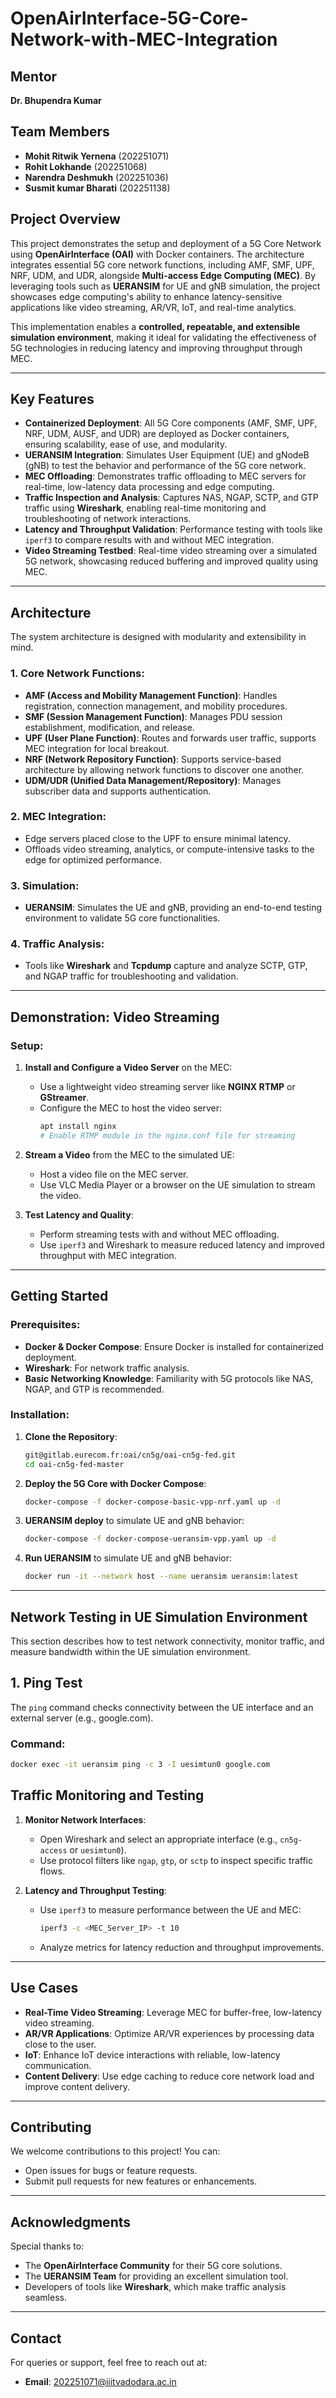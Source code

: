 # OpenAirInterface-5G-Core-Network-with-MEC-Integration
## **Mentor**
**Dr. Bhupendra Kumar**

## **Team Members**
- **Mohit Ritwik Yernena** (202251071)
- **Rohit Lokhande** (202251068)
- **Narendra Deshmukh** (202251036)
- **Susmit kumar Bharati** (202251138)

## **Project Overview**
This project demonstrates the setup and deployment of a 5G Core Network using **OpenAirInterface (OAI)** with Docker containers. The architecture integrates essential 5G core network functions, including AMF, SMF, UPF, NRF, UDM, and UDR, alongside **Multi-access Edge Computing (MEC)**. By leveraging tools such as **UERANSIM** for UE and gNB simulation, the project showcases edge computing's ability to enhance latency-sensitive applications like video streaming, AR/VR, IoT, and real-time analytics.

This implementation enables a **controlled, repeatable, and extensible simulation environment**, making it ideal for validating the effectiveness of 5G technologies in reducing latency and improving throughput through MEC.

---

## **Key Features**
- **Containerized Deployment**: All 5G Core components (AMF, SMF, UPF, NRF, UDM, AUSF, and UDR) are deployed as Docker containers, ensuring scalability, ease of use, and modularity.
- **UERANSIM Integration**: Simulates User Equipment (UE) and gNodeB (gNB) to test the behavior and performance of the 5G core network.
- **MEC Offloading**: Demonstrates traffic offloading to MEC servers for real-time, low-latency data processing and edge computing.
- **Traffic Inspection and Analysis**: Captures NAS, NGAP, SCTP, and GTP traffic using **Wireshark**, enabling real-time monitoring and troubleshooting of network interactions.
- **Latency and Throughput Validation**: Performance testing with tools like `iperf3` to compare results with and without MEC integration.
- **Video Streaming Testbed**: Real-time video streaming over a simulated 5G network, showcasing reduced buffering and improved quality using MEC.

---

## **Architecture**
The system architecture is designed with modularity and extensibility in mind.

### **1. Core Network Functions**:
- **AMF (Access and Mobility Management Function)**: Handles registration, connection management, and mobility procedures.
- **SMF (Session Management Function)**: Manages PDU session establishment, modification, and release.
- **UPF (User Plane Function)**: Routes and forwards user traffic, supports MEC integration for local breakout.
- **NRF (Network Repository Function)**: Supports service-based architecture by allowing network functions to discover one another.
- **UDM/UDR (Unified Data Management/Repository)**: Manages subscriber data and supports authentication.

### **2. MEC Integration**:
- Edge servers placed close to the UPF to ensure minimal latency.
- Offloads video streaming, analytics, or compute-intensive tasks to the edge for optimized performance.

### **3. Simulation**:
- **UERANSIM**: Simulates the UE and gNB, providing an end-to-end testing environment to validate 5G core functionalities.

### **4. Traffic Analysis**:
- Tools like **Wireshark** and **Tcpdump** capture and analyze SCTP, GTP, and NGAP traffic for troubleshooting and validation.

---

## **Demonstration: Video Streaming**
### **Setup**:
1. **Install and Configure a Video Server** on the MEC:
   - Use a lightweight video streaming server like **NGINX RTMP** or **GStreamer**.
   - Configure the MEC to host the video server:
     ```bash
     apt install nginx
     # Enable RTMP module in the nginx.conf file for streaming
     ```
2. **Stream a Video** from the MEC to the simulated UE:
   - Host a video file on the MEC server.
   - Use VLC Media Player or a browser on the UE simulation to stream the video.

3. **Test Latency and Quality**:
   - Perform streaming tests with and without MEC offloading.
   - Use `iperf3` and Wireshark to measure reduced latency and improved throughput with MEC integration.

---

## **Getting Started**
### **Prerequisites**:
- **Docker & Docker Compose**: Ensure Docker is installed for containerized deployment.
- **Wireshark**: For network traffic analysis.
- **Basic Networking Knowledge**: Familiarity with 5G protocols like NAS, NGAP, and GTP is recommended.

### **Installation**:
1. **Clone the Repository**:
   ```bash
   git@gitlab.eurecom.fr:oai/cn5g/oai-cn5g-fed.git
   cd oai-cn5g-fed-master
   ```
2. **Deploy the 5G Core with Docker Compose**:
   ```bash
   docker-compose -f docker-compose-basic-vpp-nrf.yaml up -d
   ```
3. **UERANSIM deploy** to simulate UE and gNB behavior:
   ```bash
   docker-compose -f docker-compose-ueransim-vpp.yaml up -d
   ```

4. **Run UERANSIM** to simulate UE and gNB behavior:
   ```bash
   docker run -it --network host --name ueransim ueransim:latest
   ```

---

## Network Testing in UE Simulation Environment

This section describes how to test network connectivity, monitor traffic, and measure bandwidth within the UE simulation environment.

## **1. Ping Test**

The `ping` command checks connectivity between the UE interface and an external server (e.g., google.com).

### **Command**:
```bash
docker exec -it ueransim ping -c 3 -I uesimtun0 google.com
```

## **Traffic Monitoring and Testing**
1. **Monitor Network Interfaces**:
   - Open Wireshark and select an appropriate interface (e.g., `cn5g-access` or `uesimtun0`).
   - Use protocol filters like `ngap`, `gtp`, or `sctp` to inspect specific traffic flows.

2. **Latency and Throughput Testing**:
   - Use `iperf3` to measure performance between the UE and MEC:
     ```bash
     iperf3 -c <MEC_Server_IP> -t 10
     ```
   - Analyze metrics for latency reduction and throughput improvements.

---

## **Use Cases**
- **Real-Time Video Streaming**: Leverage MEC for buffer-free, low-latency video streaming.
- **AR/VR Applications**: Optimize AR/VR experiences by processing data close to the user.
- **IoT**: Enhance IoT device interactions with reliable, low-latency communication.
- **Content Delivery**: Use edge caching to reduce core network load and improve content delivery.

---

## **Contributing**
We welcome contributions to this project! You can:
- Open issues for bugs or feature requests.
- Submit pull requests for new features or enhancements.

---

## **Acknowledgments**
Special thanks to:
- The **OpenAirInterface Community** for their 5G core solutions.
- The **UERANSIM Team** for providing an excellent simulation tool.
- Developers of tools like **Wireshark**, which make traffic analysis seamless.

---

## **Contact**
For queries or support, feel free to reach out at:
- **Email**: 202251071@iiitvadodara.ac.in
